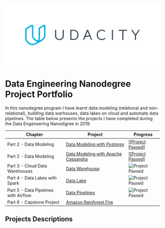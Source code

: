 <img src="./images/udacity_logo.png" height="200">

# Data Engineering Nanodegree Project Portfolio

In this nanodegree program I have learnt data modeling (relational and non-relational), building data warhouses, data lakes on cloud and automate data pipelines. The table below presents the projects I have completed during the Data Engeneering Nanodigree in 2019.

| Chapter                              | Project                                                                   | Progress    |
| ------------------------------------ | ------------------------------------------------------------------------- | ------------|
| Part 2 - Data Modeling               | [Data Modeling with Postgres](./Project1_Data_Modelling_With_Postgresql)  | [![Project Passed]](https://img.shields.io/badge/project-passed-success.svg)                                      |
| Part 2 - Data Modeling               | [Data Modeling with Apache Cassandra](./Project2_Data_Modelling_With_Cassandra)  |  [![Project Passed]](https://img.shields.io/badge/project-passed-success.svg)                                      |
| Part 3 - Cloud Data Warehouses       | [Data Warehouse](./Project3_Cloud_Data_Warehouses_On_AWS)  | ![Project Passed](https://img.shields.io/badge/project-passed-success.svg)       |
| Part 4 - Data Lakes with Spark       | [Data Lake](./Project4_Data_Lakes_On_AWS)                  | ![Project Passed](https://img.shields.io/badge/project-passed-success.svg)            |
| Part 5 - Data Pipelines with Airflow | [Data Pipelines](./Project5_Data_Pipelines_With_Airflow)   | ![Project Passed](https://img.shields.io/badge/project-passed-success.svg)            |
| Part 6 - Capstone Project            | [Amazon Rainforest Fire](./Project6_Capstone_project_Forest_Fire_Observation)                                                                       |             |

## Projects Descriptions

